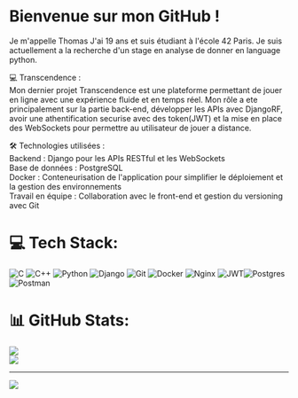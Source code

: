 # Bienvenue sur mon GitHub !
Je m'appelle Thomas J'ai 19 ans et suis étudiant à l'école 42 Paris. Je suis actuellement a la recherche d'un stage en analyse de donner en language python.

💻 Transcendence : <br/>
Mon dernier projet Transcendence est une plateforme permettant de jouer en ligne avec une expérience fluide et en temps réel. Mon rôle a ete principalement sur la partie back-end, développer les APIs avec DjangoRF, avoir une athentification securise avec des token(JWT) et la mise en place des WebSockets pour permettre au utilisateur de jouer a distance.

🛠️ Technologies utilisées : <br/>
Backend : Django pour les APIs RESTful et les WebSockets<br/>
Base de données : PostgreSQL<br/>
Docker : Conteneurisation de l'application pour simplifier le déploiement et la gestion des environnements<br/>
Travail en équipe : Collaboration avec le front-end et gestion du versioning avec Git<br/>

# 💻 Tech Stack:
![C](https://img.shields.io/badge/c-%2300599C.svg?style=for-the-badge&logo=c&logoColor=white) ![C++](https://img.shields.io/badge/c++-%2300599C.svg?style=for-the-badge&logo=c%2B%2B&logoColor=white) ![Python](https://img.shields.io/badge/python-3670A0?style=for-the-badge&logo=python&logoColor=ffdd54) ![Django](https://img.shields.io/badge/django-%23092E20.svg?style=for-the-badge&logo=django&logoColor=white) ![Git](https://img.shields.io/badge/git-%23F05033.svg?style=for-the-badge&logo=git&logoColor=white) ![Docker](https://img.shields.io/badge/docker-%230db7ed.svg?style=for-the-badge&logo=docker&logoColor=white) ![Nginx](https://img.shields.io/badge/nginx-%23009639.svg?style=for-the-badge&logo=nginx&logoColor=white) ![JWT](https://img.shields.io/badge/JWT-black?style=for-the-badge&logo=JSON%20web%20tokens)![Postgres](https://img.shields.io/badge/postgres-%23316192.svg?style=for-the-badge&logo=postgresql&logoColor=white) ![Postman](https://img.shields.io/badge/Postman-FF6C37?style=for-the-badge&logo=postman&logoColor=white)

# 📊 GitHub Stats:
![](https://github-readme-stats.vercel.app/api?username=ThomasIBurtin&theme=radical&hide_border=true&include_all_commits=false&count_private=false)<br/>
![](https://github-readme-streak-stats.herokuapp.com/?user=ThomasIBurtin&theme=radical&hide_border=true)<br/>

---
[![](https://visitcount.itsvg.in/api?id=ThomasIBurtin&icon=0&color=0)](https://visitcount.itsvg.in)

<!-- Proudly created with GPRM ( https://gprm.itsvg.in ) -->
